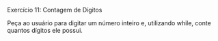 Exercício 11: Contagem de Dígitos  

 Peça ao usuário para digitar um número inteiro e, utilizando while, conte quantos dígitos ele possui.  
